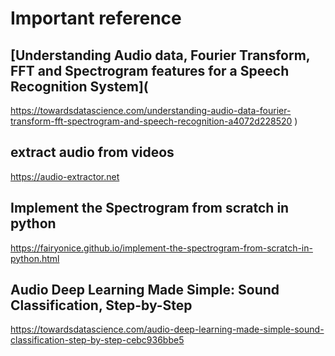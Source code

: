 # Important reference

## [Understanding Audio data, Fourier Transform, FFT and Spectrogram features for a Speech Recognition System](
https://towardsdatascience.com/understanding-audio-data-fourier-transform-fft-spectrogram-and-speech-recognition-a4072d228520
)

## extract audio from videos
https://audio-extractor.net

## Implement the Spectrogram from scratch in python
https://fairyonice.github.io/implement-the-spectrogram-from-scratch-in-python.html

## Audio Deep Learning Made Simple: Sound Classification, Step-by-Step
https://towardsdatascience.com/audio-deep-learning-made-simple-sound-classification-step-by-step-cebc936bbe5
